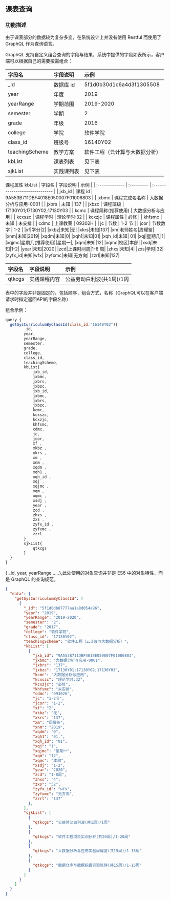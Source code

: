 ## 课表查询

### 功能描述

<d-tips type="point">由于课表部分的数据较为复杂多变，在系统设计上并没有使用 Restful 而使用了 GraphQL 作为查询语言。</d-tips>

<d-req-title title="获取token" http_methods="GET" url="http://localhost:4000/graphql"></d-req-title>

<d-req>
<d-req-parm title="Request Parameters">
<d-req-parm-item name="query" necess="required" type="String" desc="GraphQL的查询模型"></d-req-parm-item>
</d-req-parm>
</d-req>

GraphQL 支持自定义组合查询的字段与结果，系统中提供的字段如表所示，客户端可以根据自己的需要按需组合：

| 字段名         | 字段说明   | 示例                           |
| :------------- | :--------- | :----------------------------- |
| \_id           | 数据库 id  | 5f1d0b30d1c6a4d3f1305508       |
| year           | 年度       | 2019                           |
| yearRange      | 学期范围   | 2019-2020                      |
| semester       | 学期       | 2                              |
| grade          | 年级       | 2016                           |
| college        | 学院       | 软件学院                       |
| class_id       | 班级号     | 16140Y02                       |
| teachingScheme | 教学方案   | 软件工程（云计算与大数据分析） |
| kbList         | 课表列表   | 见下表                         |
| sjkList        | 实践课列表 | 见下表                         |

课程属性 kbList
| 字段名 | 字段说明 | 示例 |
| :------------- | :--------- | :----------------------------- |
| jxb_id | 课程 id | 9A553B711DBF4018E050007F01006803 |
| jxbmc | 课程完成名名称 | 大数据分析与应用-0001 |
| jxbrs | 未知 | 137 |
| jxbzc | 课程班级 | 17130Y01;17130Y02;17130Y03 |
| kcmc | 课程简称(推荐使用) | 大数据分析与应用 |
| kcxszc | 课程学时 | 理论学时:32 |
| kcxzjc | 课程属性 | 必修 |
| khfsmc | 未知 | 未安排 |
| cdmc | 上课教室 | 09302H |
| jc | 节数 | 1-2 节 |
| jcor | 节数数字 | 1-2 |
|xf|学分|2|
|xkbz|未知|无|
|xkrs|未知|137|
|xm|老师姓名|周耀鉴|
|xnm|未知|2019|
|xqdm|未知|0|
|xqh1|未知|01|
|xqh_id|未知| 01|
|xqj|星期几|1|
|xqjmc|星期几(推荐使用)|星期一|,
|xqm|未知|12|
|xqmc|校区|本部|
|xsdj|未知|1-2|
|year|未知|2020|
|zcd|上课时间周|1-8 周|
|zhxs|未知|4|
|zxs|学时|32|
|zyfx_id|未知|wfx|
|zyfxmc|未知|无方向|
|zzrl|未知|137|

| 字段名 | 字段说明 | 示例 |
| :------------- | :--------- | :----------------------------- |
| qtkcgs | 实践课程内容|公益劳动白利波(共1周)/1周 |

<d-tips type="point">表中的字段并非是固定的，包括顺序，组合方式，名称（GraphQL可以在客户端请求时指定返回API的字段名称）</d-tips>


组合示例：

```js
query {
  getSysCurriculumByClassId(class_id:"16140Y02"){
        _id,
        year,
        yearRange,
        semester,
        grade,
        college,
        class_id,
        teachingScheme,
        kbList{
            jxb_id,
            jxbmc,
            jxbrs,
            jxbzc,
            jxb_id,
            jxbmc,
            jxbrs,
            jxbzc,
            kcmc,
            kcxszc,
            kcxzjc,
            khfsmc,
            cdmc,
            jc,
            jcor,
            xf ,
            xkbz ,
            xkrs ,
            xm ,
            xnm ,
            xqdm ,
            xqh1 ,
            xqh_id ,
            xqj ,
            xqjmc ,
            xqm ,
            xqmc ,
            xsdj ,
            year ,
            zcd ,
            zhxs ,
            zxs ,
            zyfx_id ,
            zyfxmc ,
            zzrl
        }
        sjkList{
            qtkcgs
        }
  }
}
```

<d-tips type="attention">{ \_id, year, yearRange .....},此处使用的对象查询并非是 ES6 中的对象特性，而是 GraphQL 的查询规范。</d-tips>

<d-rep>
<d-rep-title title="请求成功，返回结果">
<d-rep-status status_code="200" status_des="OK"/> 
</d-rep-title>
<d-rep-code>

```json
{
  "data": {
    "getSysCurriculumByClassId": [
      {
        "_id": "5f1d0db87777aa1a8d054a96",
        "year": "2019",
        "yearRange": "2019-2020",
        "semester": "2",
        "grade": "2017",
        "college": "软件学院",
        "class_id": "17130Y02",
        "teachingScheme": "软件工程（云计算与大数据分析）",
        "kbList": [
          {
            "jxb_id": "9A553B711DBF4018E050007F01006803",
            "jxbmc": "大数据分析与应用-0001",
            "jxbrs": "137",
            "jxbzc": "17130Y01;17130Y02;17130Y03",
            "kcmc": "大数据分析与应用",
            "kcxszc": "理论学时:32",
            "kcxzjc": "必修",
            "khfsmc": "未安排",
            "cdmc": "09302H",
            "jc": "1-2节",
            "jcor": "1-2",
            "xf": "2",
            "xkbz": "无",
            "xkrs": "137",
            "xm": "周耀鉴",
            "xnm": "2019",
            "xqdm": "0",
            "xqh1": "01,",
            "xqh_id": "01",
            "xqj": "1",
            "xqjmc": "星期一",
            "xqm": "12",
            "xqmc": "本部",
            "xsdj": "1-2",
            "year": "2020",
            "zcd": "1-8周",
            "zhxs": "4",
            "zxs": "32",
            "zyfx_id": "wfx",
            "zyfxmc": "无方向",
            "zzrl": "137"
          },
        ],
        "sjkList": [
          {
            "qtkcgs": "公益劳动白利波(共1周)/1周"
          },
          {
            "qtkcgs": "软件工程项目实训孙乔(共20周)/1-20周"
          },
          {
            "qtkcgs": "大数据分析与应用实验周耀鉴(共15周)/1-15周"
          },
          {
            "qtkcgs": "数据仓库与数据挖掘实验张静(共15周)/1-15周"
          }
        ]
      }
    ]
  }
}
```
</d-rep-code>
</d-rep>
